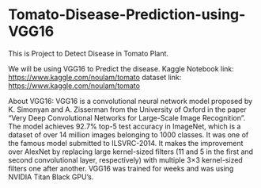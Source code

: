 # Tomato-Disease-Prediction-using-VGG16

This is Project to Detect Disease in Tomato Plant.

We will be using VGG16 to Predict the disease.
Kaggle Notebook link: https://www.kaggle.com/noulam/tomato
dataset link: https://www.kaggle.com/noulam/tomato


About VGG16:
VGG16 is a convolutional neural network model proposed by K. Simonyan and A. Zisserman from the University of Oxford in the paper “Very Deep Convolutional Networks for Large-Scale Image Recognition”. The model achieves 92.7% top-5 test accuracy in ImageNet, which is a dataset of over 14 million images belonging to 1000 classes. It was one of the famous model submitted to ILSVRC-2014. It makes the improvement over AlexNet by replacing large kernel-sized filters (11 and 5 in the first and second convolutional layer, respectively) with multiple 3×3 kernel-sized filters one after another. VGG16 was trained for weeks and was using NVIDIA Titan Black GPU’s.
